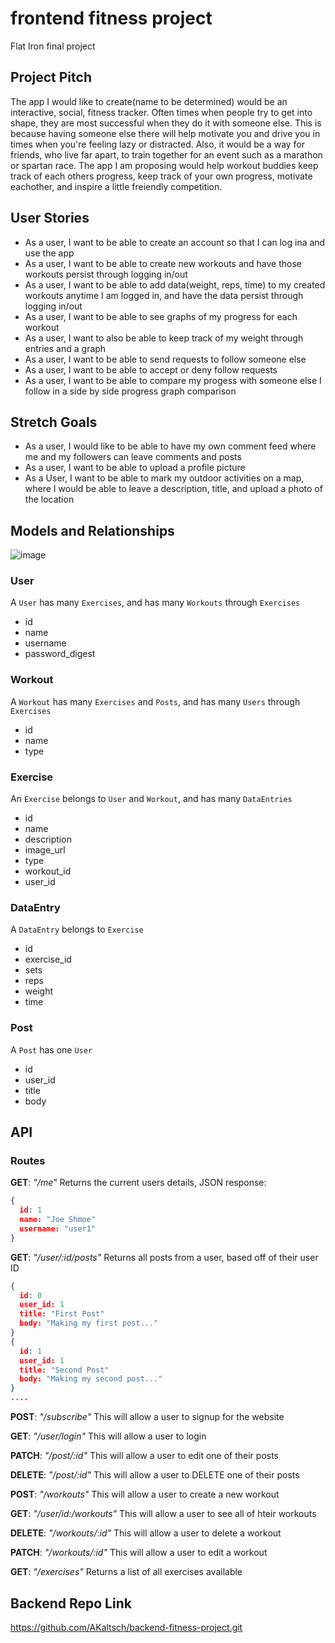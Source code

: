 # frontend fitness project
Flat Iron final project

## Project Pitch ##
The app I would like to create(name to be determined) would be an interactive, social, fitness tracker. Often times when people try to get into shape, they are most successful when they do it with someone else. This is because having someone else there will help motivate you and drive you in times when you're feeling lazy or distracted. Also, it would be a way for friends, who live far apart, to train together for an event such as a marathon or spartan race. The app I am proposing would help workout buddies keep track of each others progress, keep track of your own progress, motivate eachother, and inspire a little freiendly competition.

## User Stories ##
- As a user, I want to be able to create an account so that I can log ina and use the app
- As a user, I want to be able to create new workouts and have those workouts persist through logging in/out
- As a user, I want to be able to add data(weight, reps, time) to my created workouts anytime I am logged in, and have the data persist through logging in/out
- As a user, I want to be able to see graphs of my progress for each workout
- As a user, I want to also be able to keep track of my weight through entries and a graph
- As a user, I want to be able to send requests to follow someone else
- As a user, I want to be able to accept or deny follow requests
- As a user, I want to be able to compare my progess with someone else I follow in a side by side progress graph comparison

## Stretch Goals ##
- As a user, I would like to be able to have my own comment feed where me and my followers can leave comments and posts
- As a user, I want to be able to upload a profile picture
- As a User, I want to be able to mark my outdoor activities on a map, where I would be able to leave a description, title, and upload a photo of the location

## Models and Relationships ##

![image](https://user-images.githubusercontent.com/79191638/137238987-62deffb9-a9e4-4fbd-9ad9-999bfac1915c.png)

### User ###

A ```User``` has many ```Exercises```, and has many ```Workouts``` through ```Exercises```

- id
- name
- username
- password_digest

### Workout ###

A ```Workout``` has many ```Exercises``` and ```Posts```, and has many ```Users``` through ```Exercises```

- id
- name
- type

### Exercise ###

An ```Exercise``` belongs to ```User``` and ```Workout```, and has many ```DataEntries```

- id
- name
- description
- image_url
- type
- workout_id
- user_id

### DataEntry ###

A ```DataEntry``` belongs to ```Exercise```

- id
- exercise_id
- sets
- reps
- weight
- time

### Post ###

A ```Post``` has one ```User```

- id 
- user_id
- title
- body

## API ##

### Routes ###

__GET__: *"/me"*
Returns the current users details, JSON response:
```json
{
  id: 1
  name: "Joe Shmoe"
  username: "user1"
}
```
__GET__: *"/user/:id/posts"*
Returns all posts from a user, based off of their user ID
```json
{
  id: 0
  user_id: 1
  title: "First Post"
  body: "Making my first post..."
}
{
  id: 1
  user_id: 1
  title: "Second Post"
  body: "Making my second post..."
}
....
```
__POST__: *"/subscribe"*
This will allow a user to signup for the website

__GET__: *"/user/login"*
This will allow a user to login

__PATCH__: *"/post/:id"*
This will allow a user to edit one of their posts

__DELETE__: *"/post/:id"*
This will allow a user to DELETE one of their posts

__POST__: *"/workouts"*
This will allow a user to create a new workout

__GET__: *"/user/id:/workouts"*
This will allow a user to see all of hteir workouts

__DELETE__: *"/workouts/:id"*
This will allow a user to delete a workout

__PATCH__: *"/workouts/:id"*
This will allow a user to edit a workout

__GET__: *"/exercises"*
Returns a list of all exercises available


## Backend Repo Link ##

https://github.com/AKaltsch/backend-fitness-project.git